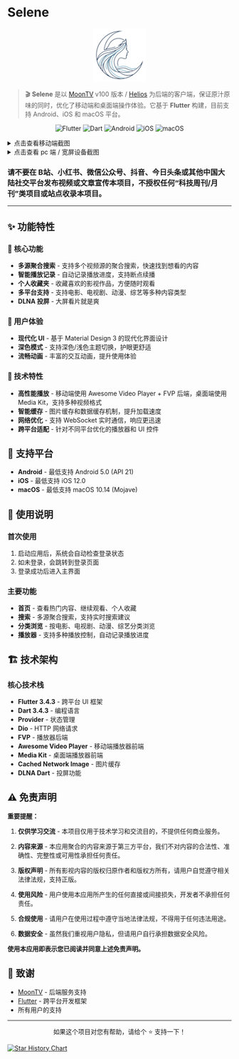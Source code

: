 # Selene

<div align="center">
  <img src="logo.jpg" alt="Selene Logo" width="120">
</div>

> 🎬 **Selene** 是以 [MoonTV](https://github.com/MoonTechLab/LunaTV) v100 版本 / [Helios](https://github.com/MoonTechLab/Helios) 为后端的客户端，保证原汁原味的同时，优化了移动端和桌面端操作体验。它基于 **Flutter** 构建，目前支持 Android、iOS 和 macOS 平台。

<div align="center">

![Flutter](https://img.shields.io/badge/Flutter-3.4.3-02569B?logo=flutter)
![Dart](https://img.shields.io/badge/Dart-3.4.3-0175C2?logo=dart)
![Android](https://img.shields.io/badge/Android-21+-3DDC84?logo=android)
![iOS](https://img.shields.io/badge/iOS-12.0+-000000?logo=ios)
![macOS](https://img.shields.io/badge/macOS-10.14+-000000?logo=apple)

</div>

<details>
  <summary>点击查看移动端截图</summary>
  <img src="screenshot/Screenshot_1.png" alt="项目截图" width=300>
  <img src="screenshot/Screenshot_2.png" alt="项目截图" width=300>
  <img src="screenshot/Screenshot_3.png" alt="项目截图" width=300>
  <img src="screenshot/Screenshot_4.png" alt="项目截图" width=300>
  <img src="screenshot/Screenshot_5.png" alt="项目截图" width=300>
  <img src="screenshot/Screenshot_6.png" alt="项目截图" width=300>
  <img src="screenshot/Screenshot_8.png" alt="项目截图" width=300>
  <img src="screenshot/Screenshot_7.png" alt="项目截图" width=300>
</details>

<details>
  <summary>点击查看 pc 端 / 宽屏设备截图</summary>
  <img src="screenshot/Screenshot_9.png" alt="项目截图" width=300>
  <img src="screenshot/Screenshot_10.png" alt="项目截图" width=300>
  <img src="screenshot/Screenshot_11.png" alt="项目截图" width=300>
  <img src="screenshot/Screenshot_12.png" alt="项目截图" width=300>
  <img src="screenshot/Screenshot_13.png" alt="项目截图" width=300>
  <img src="screenshot/Screenshot_14.png" alt="项目截图" width=300>
</details>

### 请不要在 B站、小红书、微信公众号、抖音、今日头条或其他中国大陆社交平台发布视频或文章宣传本项目，不授权任何“科技周刊/月刊”类项目或站点收录本项目。

---

## ✨ 功能特性

### 🎯 核心功能
- **多源聚合搜索** - 支持多个视频源的聚合搜索，快速找到想看的内容
- **智能播放记录** - 自动记录播放进度，支持断点续播
- **个人收藏夹** - 收藏喜欢的影视作品，方便随时观看
- **多平台支持** - 支持电影、电视剧、动漫、综艺等多种内容类型
- **DLNA 投屏** - 大屏看片就是爽

### 🎨 用户体验
- **现代化 UI** - 基于 Material Design 3 的现代化界面设计
- **深色模式** - 支持深色/浅色主题切换，护眼更舒适
- **流畅动画** - 丰富的交互动画，提升使用体验

### 🔧 技术特性
- **高性能播放** - 移动端使用 Awesome Video Player + FVP 后端，桌面端使用 Media Kit，支持多种视频格式
- **智能缓存** - 图片缓存和数据缓存机制，提升加载速度
- **网络优化** - 支持 WebSocket 实时通信，响应更迅速
- **跨平台适配** - 针对不同平台优化的播放器和 UI 控件

## 📱 支持平台

- **Android** - 最低支持 Android 5.0 (API 21)
- **iOS** - 最低支持 iOS 12.0
- **macOS** - 最低支持 macOS 10.14 (Mojave)

## 📖 使用说明

### 首次使用
1. 启动应用后，系统会自动检查登录状态
2. 如未登录，会跳转到登录页面
3. 登录成功后进入主界面

### 主要功能
- **首页** - 查看热门内容、继续观看、个人收藏
- **搜索** - 多源聚合搜索，支持实时搜索建议
- **分类浏览** - 按电影、电视剧、动漫、综艺分类浏览
- **播放器** - 支持多种播放控制，自动记录播放进度

## 🏗️ 技术架构

### 核心技术栈
- **Flutter 3.4.3** - 跨平台 UI 框架
- **Dart 3.4.3** - 编程语言
- **Provider** - 状态管理
- **Dio** - HTTP 网络请求
- **FVP** - 播放器后端
- **Awesome Video Player** - 移动端播放器前端
- **Media Kit** - 桌面端播放器前端
- **Cached Network Image** - 图片缓存
- **DLNA Dart** - 投屏功能

## ⚠️ 免责声明

**重要提醒：**

1. **仅供学习交流** - 本项目仅用于技术学习和交流目的，不提供任何商业服务。

2. **内容来源** - 本应用聚合的内容来源于第三方平台，我们不对内容的合法性、准确性、完整性或可用性承担任何责任。

3. **版权声明** - 所有影视内容的版权归原作者和版权方所有，请用户自觉遵守相关法律法规，支持正版。

4. **使用风险** - 用户使用本应用所产生的任何直接或间接损失，开发者不承担任何责任。

5. **合规使用** - 请用户在使用过程中遵守当地法律法规，不得用于任何违法用途。

6. **数据安全** - 虽然我们重视用户隐私，但请用户自行承担数据安全风险。

**使用本应用即表示您已阅读并同意上述免责声明。**

## 🙏 致谢

- [MoonTV](https://github.com/MoonTechLab/LunaTV) - 后端服务支持
- [Flutter](https://flutter.dev/) - 跨平台开发框架
- 所有用户的支持
---

<div align="center">
  <p>如果这个项目对您有帮助，请给个 ⭐️ 支持一下！</p>
</div>

[![Star History Chart](https://api.star-history.com/svg?repos=MoonTechLab/Selene&type=Date)](https://www.star-history.com/#MoonTechLab/Selene&Date)
